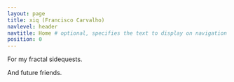 ```yaml
---
layout: page
title: xiq (Francisco Carvalho)
navlevel: header
navtitle: Home # optional, specifies the text to display on navigation item
position: 0
---
```

For my fractal sidequests.

And future friends.
